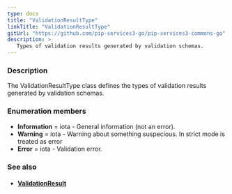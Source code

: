 ```yaml
---
type: docs
title: "ValidationResultType"
linkTitle: "ValidationResultType"
gitUrl: "https://github.com/pip-services3-go/pip-services3-commons-go"
description: >
   Types of validation results generated by validation schemas.
---
```


### Description

The ValidationResultType class defines the types of validation results generated by validation schemas.

### Enumeration members

- **Information** = iota - General information (not an error).
- **Warning** = iota - Warning about something suspecious. In strict mode is treated as error
- **Error** = iota - Validation error.

### See also
- #### [ValidationResult](../validation_result)
